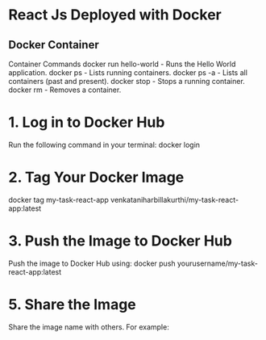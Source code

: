 # React Js  Deployed with Docker

## Docker Container
Container Commands
docker run hello-world - Runs the Hello World application.
docker ps - Lists running containers.
docker ps -a - Lists all containers (past and present).
docker stop - Stops a running container.
docker rm - Removes a container.

# 1. Log in to Docker Hub
Run the following command in your terminal:
docker login

# 2. Tag Your Docker Image
docker tag my-task-react-app venkataniharbillakurthi/my-task-react-app:latest

# 3. Push the Image to Docker Hub
Push the image to Docker Hub using:
docker push yourusername/my-task-react-app:latest
# 5. Share the Image
Share the image name with others. For example:


